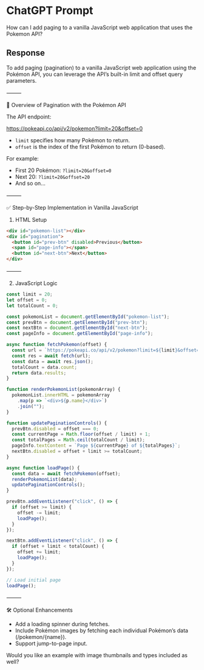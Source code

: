 # ChatGPT Prompt

How can I add paging to a vanilla JavaScript web application that uses the Pokemon API?

## Response

To add paging (pagination) to a vanilla JavaScript web application using the Pokémon API, you can leverage the API’s built-in limit and offset query parameters.

⸻

🧩 Overview of Pagination with the Pokémon API

The API endpoint:

<https://pokeapi.co/api/v2/pokemon?limit=20&offset=0>

- `limit` specifies how many Pokémon to return.
- `offset` is the index of the first Pokémon to return (0-based).

For example:

- First 20 Pokémon: `?limit=20&offset=0`
- Next 20: `?limit=20&offset=20`
- And so on…

⸻

✅ Step-by-Step Implementation in Vanilla JavaScript

1. HTML Setup

```html
<div id="pokemon-list"></div>
<div id="pagination">
  <button id="prev-btn" disabled>Previous</button>
  <span id="page-info"></span>
  <button id="next-btn">Next</button>
</div>
```

⸻

2. JavaScript Logic

```js
const limit = 20;
let offset = 0;
let totalCount = 0;

const pokemonList = document.getElementById("pokemon-list");
const prevBtn = document.getElementById("prev-btn");
const nextBtn = document.getElementById("next-btn");
const pageInfo = document.getElementById("page-info");

async function fetchPokemon(offset) {
  const url = `https://pokeapi.co/api/v2/pokemon?limit=${limit}&offset=${offset}`;
  const res = await fetch(url);
  const data = await res.json();
  totalCount = data.count;
  return data.results;
}

function renderPokemonList(pokemonArray) {
  pokemonList.innerHTML = pokemonArray
    .map(p => `<div>${p.name}</div>`)
    .join("");
}

function updatePaginationControls() {
  prevBtn.disabled = offset === 0;
  const currentPage = Math.floor(offset / limit) + 1;
  const totalPages = Math.ceil(totalCount / limit);
  pageInfo.textContent = `Page ${currentPage} of ${totalPages}`;
  nextBtn.disabled = offset + limit >= totalCount;
}

async function loadPage() {
  const data = await fetchPokemon(offset);
  renderPokemonList(data);
  updatePaginationControls();
}

prevBtn.addEventListener("click", () => {
  if (offset >= limit) {
    offset -= limit;
    loadPage();
  }
});

nextBtn.addEventListener("click", () => {
  if (offset + limit < totalCount) {
    offset += limit;
    loadPage();
  }
});

// Load initial page
loadPage();
```

⸻

🛠 Optional Enhancements

- Add a loading spinner during fetches.
- Include Pokémon images by fetching each individual Pokémon’s data (/pokemon/{name}).
- Support jump-to-page input.

Would you like an example with image thumbnails and types included as well?
